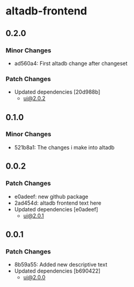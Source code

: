 # altadb-frontend

## 0.2.0

### Minor Changes

- ad560a4: First altadb change after changeset

### Patch Changes

- Updated dependencies [20d988b]
  - ui@2.0.2

## 0.1.0

### Minor Changes

- 521b8a1: The changes i make into altadb

## 0.0.2

### Patch Changes

- e0adeef: new github package
- 2ad454d: altadb frontend text here
- Updated dependencies [e0adeef]
  - ui@2.0.1

## 0.0.1

### Patch Changes

- 8b59a55: Added new descriptive text
- Updated dependencies [b690422]
  - ui@2.0.0
